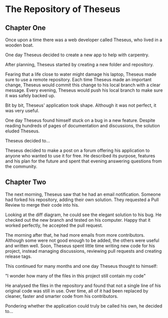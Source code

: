 # The Repository of Theseus

## Chapter One

Once upon a time there was a web developer called Theseus, who lived in a wooden boat.

One day Theseus decided to create a new app to help with carpentry.

After planning, Theseus started by creating a new folder and repository.

Fearing that a life close to water might damage his laptop, Theseus made sure to use a remote repository. Each time Theseus made an important change, Theseus would commit this change to his local branch with a clear message. Every evening, Theseus would push his local branch to make sure it was safely backed up.

Bit by bit, Theseus' application took shape. Although it was not perfect, it was very useful.

One day Theseus found himself stuck on a bug in a new feature. Despite reading hundreds of pages of documentation and discussions, the solution eluded Theseus.

Theseus decided to...

Theseus decided to make a post on a forum offering his application to anyone who wanted to use it for free. He described its purpose, features and his plan for the future and spent that evening answering questions from the community.

## Chapter Two

The next morning, Theseus saw that he had an email notification. Someone had forked his repository, adding their own solution. They requested a Pull Review to merge their code into his.

Looking at the diff diagram, he could see the elegant solution to his bug. He checked out the new branch and tested on his computer. Happy that it worked perfectly, he accepted the pull request.

The morning after that, he had more emails from more contributors. Although some were not good enough to be added, the others were useful and written well. Soon, Theseus spent little time writing new code for his project, instead managing discussions, reviewing pull requests and creating release tags.

This continued for many months and one day Theseus thought to himself:

"I wonder how many of the files in this project still contain my code"

He analysed the files in the repository and found that not a single line of his original code was still in use. Over time, all of it had been replaced by cleaner, faster and smarter code from his contributors.

Pondering whether the application could truly be called his own, he decided to...
